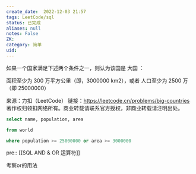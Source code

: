 ```yaml
---
create_date:  2022-12-03 21:57
tags: LeetCode/sql
status: 已完成 
aliases: null
notes: False
ZK: 
category: 简单
uid: 
---
```


如果一个国家满足下述两个条件之一，则认为该国是 大国 ：

面积至少为 300 万平方公里（即，3000000 km2），或者
人口至少为 2500 万（即 25000000）

来源：力扣（LeetCode）
链接：https://leetcode.cn/problems/big-countries
著作权归领扣网络所有。商业转载请联系官方授权，非商业转载请注明出处。

```sql
select name, population, area

from world

where population >= 25000000 or area >= 3000000
```

pre:: [[SQL AND & OR 运算符]]

考察or的用法